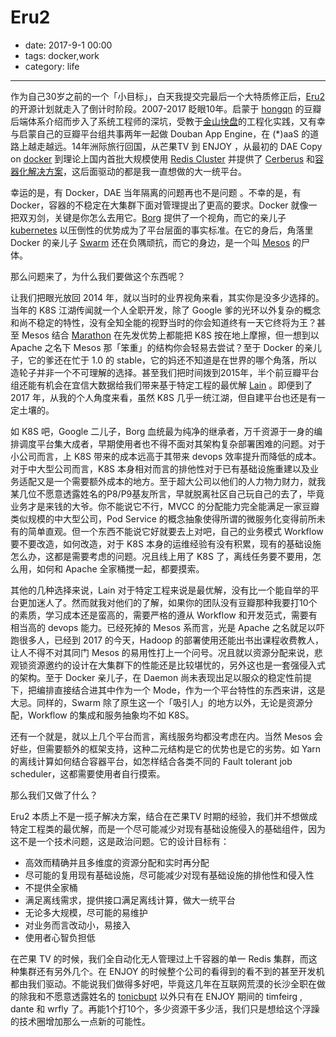 # Eru2

- date: 2017-9-1 00:00
- tags: docker,work
- category: life

-------------------

作为自己30岁之前的一个「小目标」，白天我提交完最后一个大特质修正后，[Eru2](https://projecteru2.gitbooks.io/white-paper/content/) 的开源计划就走入了倒计时阶段。2007-2017 眨眼10年。启蒙于 [hongqn](https://www.douban.com/people/hongqn/) 的豆瓣后端体系介绍而步入了系统工程师的深坑，受教于[金山快盘](http://www.kuaipan.cn/)的工程化实践，又有幸与启蒙自己的豆瓣平台组共事两年一起做 Douban App Engine，在 (*)aaS 的道路上越走越远。14年洲际旅行回国，从芒果TV 到 ENJOY ，从最初的 DAE Copy on [docker](https://github.com/moby/moby) 到理论上国内首批大规模使用 [Redis Cluster](https://redis.io) 并提供了 [Cerberus](https://github.com/projecteru/redis-cerberus) 和[容器化解决方案](https://github.com/projecteru/redis-ctl)，这后面驱动的都是我一直想做的大一统平台。

幸运的是，有 Docker，DAE 当年隔离的问题再也不是问题 。不幸的是，有 Docker，容器的不稳定在大集群下面对管理提出了更高的要求。Docker 就像一把双刃剑，关键是你怎么去用它。[Borg](https://pdos.csail.mit.edu/6.824/papers/borg.pdf) 提供了一个视角，而它的亲儿子 [kubernetes](https://kubernetes.io/) 以压倒性的优势成为了平台层面的事实标准。在它的身后，角落里 Docker 的亲儿子 [Swarm](https://docs.docker.com/engine/swarm) 还在负隅顽抗，而它的身边，是一个叫 [Mesos](mesos.apache.org/) 的尸体。

那么问题来了，为什么我们要做这个东西呢？

让我们把眼光放回 2014 年，就以当时的业界视角来看，其实你是没多少选择的。当年的 K8S 江湖传闻就一个人全职开发，除了 Google 爹的光环以外复杂的概念和尚不稳定的特性，没有全知全能的视野当时的你会知道终有一天它终将为王？甚至 Mesos 结合 [Marathon](https://mesosphere.github.io/marathon/) 在先发优势上都能把 K8S 按在地上摩擦，但一想到以 Apache 之名下 Mesos 那「笨重」的结构你会轻易去尝试？至于 Docker 的亲儿子，它的爹还在忙于 1.0 的 stable，它的妈还不知道是在世界的哪个角落，所以造轮子并非一个不可理解的选择。甚至我们把时间拨到2015年，半个前豆瓣平台组还能有机会在宜信大数据给我们带来基于特定工程的最优解 [Lain](https://laincloud.gitbooks.io) 。即便到了 2017 年，从我的个人角度来看，虽然 K8S 几乎一统江湖，但自建平台也还是有一定土壤的。

如 K8S 吧，Google 二儿子，Borg 血统最为纯净的继承者，万千资源于一身的编排调度平台集大成者，早期使用者也不得不面对其架构复杂部署困难的问题。对于小公司而言，上 K8S 带来的成本远高于其带来 devops 效率提升而降低的成本。对于中大型公司而言，K8S 本身相对而言的排他性对于已有基础设施重建以及业务适配又是一个需要额外成本的地方。至于超大公司以他们的人力物力财力，就我某几位不愿意透露姓名的P8/P9基友所言，早就脱离社区自己玩自己的去了，毕竟业务才是来钱的大爷。你不能说它不行，MVCC 的分配能力完全能满足一家豆瓣类似规模的中大型公司，Pod Service 的概念抽象使得所谓的微服务化变得前所未有的简单直观。但一个东西不能说它好就要去上对吧，自己的业务模式 Workflow 要不要改造，如何改造，对于 K8S 本身的运维经验有没有积累，现有的基础设施怎么办，这都是需要考虑的问题。况且线上用了 K8S 了，离线任务要不要用，怎么用，如何和 Apache 全家桶搅一起，都要摸索。

其他的几种选择来说，Lain 对于特定工程来说是最优解，没有比一个能自举的平台更加迷人了。然而就我对他们的了解，如果你的团队没有豆瓣那种我要打10个的素质，学习成本还是蛮高的，需要严格的遵从 Workflow 和开发范式，需要有相当高的 devops 能力。已经死掉的 Mesos 系而言，光是 Apache 之名就足以吓跑很多人，已经到 2017 的今天，Hadoop 的部署使用还能出书出课程收费教人，让人不得不对其同门 Mesos 的易用性打上一个问号。况且就以资源分配来说，悲观锁资源邀约的设计在大集群下的性能还是比较堪忧的，另外这也是一套强侵入式的架构。至于 Docker 亲儿子，在 Daemon 尚未表现出足以服众的稳定性前提下，把编排直接结合进其中作为一个 Mode，作为一个平台特性的东西来讲，这是大忌。同样的，Swarm 除了原生这一个「吸引人」的地方以外，无论是资源分配，Workflow 的集成和服务抽象均不如 K8S。

还有一个就是，就以上几个平台而言，离线服务均都没考虑在内。当然 Mesos 会好些，但需要额外的框架支持，这种二元结构是它的优势也是它的劣势。如 Yarn 的离线计算如何结合容器平台，如怎样结合各类不同的 Fault tolerant job scheduler，这都需要使用者自行摸索。

那么我们又做了什么？

Eru2 本质上不是一揽子解决方案，结合在芒果TV 时期的经验，我们并不想做成特定工程类的最优解，而是一个尽可能减少对现有基础设施侵入的基础组件，因为这不是一个技术问题，这是政治问题。它的设计目标有：

* 高效而精确并且多维度的资源分配和实时再分配
* 尽可能的复用现有基础设施，尽可能减少对现有基础设施的排他性和侵入性
* 不提供全家桶
* 满足离线需求，提供接口满足离线计算，做大一统平台
* 无论多大规模，尽可能的易维护
* 对业务而言改动小，易接入
* 使用者心智负担低

在芒果 TV 的时候，我们全自动化无人管理过上千容器的单一 Redis 集群，而这种集群还有另外几个。在 ENJOY 的时候整个公司的看得到的看不到的甚至开发机都由我们驱动。不能说我们做得多好吧，毕竟这几年在互联网荒漠的长沙全职在做的除我和不愿意透露姓名的 [tonicbupt](https://www.douban.com/people/tonicbupt/) 以外只有在 ENJOY 期间的 timfeirg , dante 和 wrfly 了。再能1个打10个，多少资源干多少活，我们只是想给这个浮躁的技术圈增加那么一点新的可能性。
